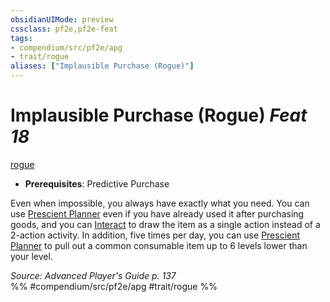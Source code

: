 ```yaml
---
obsidianUIMode: preview
cssclass: pf2e,pf2e-feat
tags:
- compendium/src/pf2e/apg
- trait/rogue
aliases: ["Implausible Purchase (Rogue)"]
---
```

# Implausible Purchase (Rogue)  *Feat 18*  
[rogue](Reference/Rules/Traits/rogue.md "Rogue Class Trait")  

- **Prerequisites**: Predictive Purchase

Even when impossible, you always have exactly what you need. You can use [Prescient Planner](prescient-planner-apg.md) even if you have already used it after purchasing goods, and you can [Interact](interact.md) to draw the item as a single action instead of a 2-action activity. In addition, five times per day, you can use [Prescient Planner](prescient-planner-apg.md) to pull out a common consumable item up to 6 levels lower than your level.

*Source: Advanced Player's Guide p. 137*  
%% #compendium/src/pf2e/apg #trait/rogue %%